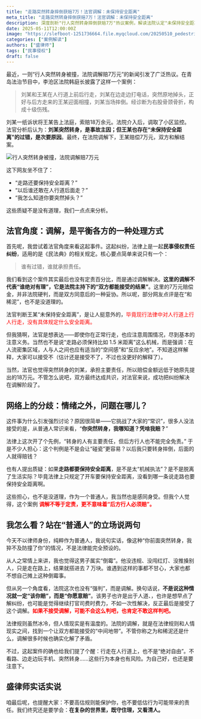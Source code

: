 ```yaml
---
title: "走路突然转身摔倒获赔7万！法官调解：未保持安全距离"
meta_title: "走路突然转身摔倒获赔7万！法官调解：未保持安全距离"
description: 深度剖析"行人突然转身摔倒获赔7万"热议案例，解读法院认定"未保持安全距离"的法律逻辑。探讨人行道行走责任界限，分析突发转身导致他人受伤的侵权认定标准，厘清调解与判决的本质区别。从法官视角与普通人立场双重解读，揭示民事侵权责任纠纷背后的法律思考，为日常出行提供实用风险防范建议。
date: 2025-05-11T12:00:00Z
image: "https://slefboot-1251736664.file.myqcloud.com/20250510_pedestrian_claim_cover.webp"
categories: ["案例解读"]
authors: ["盛律师"]
tags: ["民事侵权"]
draft: false
---
```


最近，一则“行人突然转身被撞，法院调解赔7万元”的新闻引发了广泛热议。在青岛法治节目中，李沧区法院韩庭长披露了这样一个案例：

> 刘某和王某在人行道上前后行走，刘某在边走边打电话，突然原地掉头，正好与后方走来的王某迎面相撞，刘某当场摔倒。经诊断为右股骨颈骨折，构成十级伤残。

刘某一纸诉状将王某告上法庭，索赔18万余元。法院介入后，调取了小区监控。法官分析后认为：**刘某突然转身，是事故主因；但王某也存在“未保持安全距离”的过错，是次要原因**。最终，在法院调解下，王某赔偿7万元，双方和解结案。

![行人突然转身被撞，法院调解赔7万元](https://slefboot-1251736664.file.myqcloud.com/20250510_pedestrian_claim_1.webp)

这下网友坐不住了：

* “走路还要保持安全距离？”
* “以后谁还敢在人行道后面走？”
* “我怎么知道你要突然掉头？”

这些质疑不是没有道理，我们一点点来分析。

## 法官角度：调解，是平衡各方的一种处理方式

首先呢，我尝试着法官角度来看这起事件。这起纠纷，法律上是一起**民事侵权责任纠纷**，适用的是《民法典》的相关规定。核心要点简单来说只有一个：

> 谁有过错，谁就承担责任。

我们看到这个案件其实最后也没有定责百分比，而是通过调解解决。**这里的调解不代表“谁绝对有理”，它是法院主持下的“双方都能接受的结果”**。这里的7万元赔偿金，并非法院硬判，而是双方同意后的一种妥协。所以呢，部分网友点评是在“和稀泥”，也不是没道理的。

法官判断王某“未保持安全距离”，是让人挺意外的，<span style="color: red;">毕竟现行法律中对人行道上行人行走，没有具体规定什么安全距离。</span>

但我猜啊，法官是想表达——即使你在正常行走，也应注意周围情况，尽到基本的注意义务。当然也不是说“走路必须保持比如 1.5 米距离”这么机械，而是强调：在人流密集区域，人与人之间也应有适当的“空间感”和“反应余地”。不知道这样解释，大家可以接受不（估计还是接受不了，不过也没更好的解释了）。

当然，法官也觉得突然转身的刘某，承担主要责任，所以赔偿金额远低于她原先提出的18万元。不管怎么说吧，双方最终达成共识，对法官来说，成功把纠纷解决在调解阶段了。

## 网络上的分歧：情绪之外，问题在哪儿？

这件事为什么引发强烈讨论？原因很简单——它挑战了大家的“常识”，很多人没法接受的是，从普通人常识来看，“**你突然转身，我哪知道？凭啥我赔？**”

法律上这次开了个先例，“转身的人有主要责任，但后方行人也不能完全免责。” 于是不少人担心：这个判例是不是会让“碰瓷”更容易？以后我只要转身摔倒，后面的人就得赔钱？

也有人提出质疑：如果**走路都要保持安全距离**，是不是太“机械执法”？是不是脱离了生活实际？毕竟法律上只规定了开车要保持安全距离，没看到哪一条说走路也要保持安全距离啊。

这些担心，也不是没道理，作为一个普通人，我当然也是感同身受。但我个人觉得，这个案例 **<span style="color: red;">调解不等于定责，更不意味着“后方行人必须赔”。</span>**

## 我怎么看？站在“普通人”的立场说两句

今天不以律师身份，纯粹作为普通人，我说句实话，像这种“你前面突然转身，我猝不及防撞了你”的情况，不是法律能完全预设的。

从人之常情上来讲，我也觉得这男子属实“倒霉”。他没违规、没闯红灯、没推搡别人，只是走在路上，结果就搭进去 7 万块。谁遇到这样的事都不甘心，大家也都不想自己摊上这种倒霉事。

但从另一个角度看，法院这次也没有“强判”，而是调解。换句话说，**不是说这种情况就一定“该你赔”，而是“你愿意赔”**。该男子也许是出于人道、，也许是想早点了解纠纷，也可能是觉得继续打官司费时费力，不如一次性解决，反正最后是接受了这个调解。**<span style="color: red;">如果不接受调解，可能不会这么判吧，也肯定不敢这样判吧。</span>**

法律规则虽然冰冷，但人情现实是有温度的。法院的调解，就是在法律规则和人情现实之间，找到一个让双方都能接受的“中间地带”。不管你称之为和稀泥还是什么，调解很多时候也确实化解了矛盾。

不过，这起案件的确也给我们提了个醒：行走在人行道上，也不是“绝对自由”。不看路、边走边玩手机、突然转身……这些行为本身也有风险。为自己好，也还是要注意下。

## 盛律师实话实说

咱最后呢，也提醒大家：不要高估规则能保护你，也不要低估行为可能带来的责任。我们终究还是要学会：**在复杂的世界里，既守住理，又看清人。**
